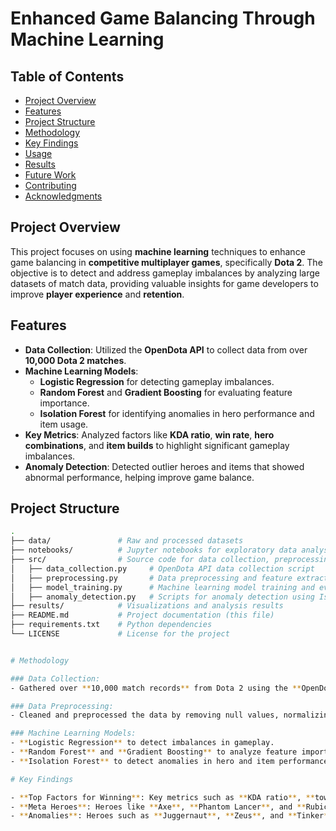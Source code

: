 # Enhanced Game Balancing Through Machine Learning
## Table of Contents
- [Project Overview](#project-overview)
- [Features](#features)
- [Project Structure](#project-structure)
- [Methodology](#methodology)
- [Key Findings](#key-findings)
- [Usage](#usage)
- [Results](#results)
- [Future Work](#future-work)
- [Contributing](#contributing)
- [Acknowledgments](#acknowledgments)

## Project Overview
This project focuses on using **machine learning** techniques to enhance game balancing in **competitive multiplayer games**, specifically **Dota 2**. The objective is to detect and address gameplay imbalances by analyzing large datasets of match data, providing valuable insights for game developers to improve **player experience** and **retention**.

## Features
- **Data Collection**: Utilized the **OpenDota API** to collect data from over **10,000 Dota 2 matches**.
- **Machine Learning Models**:
  - **Logistic Regression** for detecting gameplay imbalances.
  - **Random Forest** and **Gradient Boosting** for evaluating feature importance.
  - **Isolation Forest** for identifying anomalies in hero performance and item usage.
- **Key Metrics**: Analyzed factors like **KDA ratio**, **win rate**, **hero combinations**, and **item builds** to highlight significant gameplay imbalances.
- **Anomaly Detection**: Detected outlier heroes and items that showed abnormal performance, helping improve game balance.

## Project Structure

```bash
.
├── data/               # Raw and processed datasets
├── notebooks/          # Jupyter notebooks for exploratory data analysis
├── src/                # Source code for data collection, preprocessing, and model training
│   ├── data_collection.py     # OpenDota API data collection script
│   ├── preprocessing.py       # Data preprocessing and feature extraction
│   ├── model_training.py      # Machine learning model training and evaluation
│   ├── anomaly_detection.py   # Scripts for anomaly detection using Isolation Forest
├── results/            # Visualizations and analysis results
├── README.md           # Project documentation (this file)
├── requirements.txt    # Python dependencies
└── LICENSE             # License for the project


# Methodology

### Data Collection:
- Gathered over **10,000 match records** from Dota 2 using the **OpenDota API**.

### Data Preprocessing:
- Cleaned and preprocessed the data by removing null values, normalizing, and extracting key features like **KDA ratio**, **hero combinations**, and **item builds**.

### Machine Learning Models:
- **Logistic Regression** to detect imbalances in gameplay.
- **Random Forest** and **Gradient Boosting** to analyze feature importance and predict game outcomes.
- **Isolation Forest** to detect anomalies in hero and item performance.

# Key Findings

- **Top Factors for Winning**: Key metrics such as **KDA ratio**, **tower damage**, and **hero statistics** showed the highest correlation with winning.
- **Meta Heroes**: Heroes like **Axe**, **Phantom Lancer**, and **Rubick** were identified as dominant, with higher win rates and KDAs.
- **Anomalies**: Heroes such as **Juggernaut**, **Zeus**, and **Tinker** were identified as potential outliers due to their frequent dominance, suggesting they may need balancing.

  
